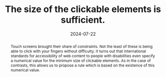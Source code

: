 ---
N: '181'
Rubrique: Présentation
title: The size of the clickable elements is sufficient. 
abstract: Touch screens brought their share of constraints. Not the least of these is being able to click with your fingers without difficulty. It turns out that international standards for accessibility of web content to people with disabilities even specify a numerical value for the minimum size of clickable elements. As in the case of contrasts, this allows us to propose a rule which is based on the existence of this numerical value.
categories: ["Presentation"]
agrege: O4181-E061
opquast: '4 181'
indiceebook: '61'
description: "Rule n° 061"
before: "060"
weight: "061"
after: "062"
actif: '1'
layout: rules
date: 2024-07-22
tags: ["Accessibility", ""]
objectif: ["Allow the user to click on interactive elements.
", "Limit false and unnecessary manipulations.", "Improve compatibility with mobile terminals.", "Improve the accessibility of content for people with disabilities."]
Meo: ["Give each clickable element (buttons, links) a default size of at least 44 by 44 pixels"]
Controle: ["check that the default size of each clickable element (buttons, links) is at least 44 by 44 pixels"
]
epubcheck: 
ace: 
humancheck: true
Source: ["Opquast"]
Referentiel: [""]
steps: ["conception", ""]
---